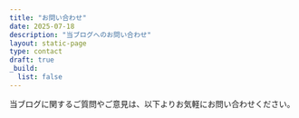 ```yaml
---
title: "お問い合わせ"
date: 2025-07-18
description: "当ブログへのお問い合わせ"
layout: static-page
type: contact
draft: true
_build:
  list: false
---
```


当ブログに関するご質問やご意見は、以下よりお気軽にお問い合わせください。